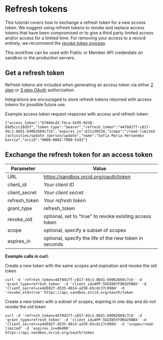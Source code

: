 # Refresh tokens

This tutorial covers how to exchange a refresh token for a new access token. We suggest using refresh tokens to revoke and replace access tokens that have been compromised or to give a third party limited access and/or access for a limited time. For removing your access to a record entirely, we recommend the [revoke token process](/revoke.md).

This workflow can be used with Public or Member API credentials on sandbox or the production servers.

## Get a refresh token

Refresh tokens are included when generating an access token via either [2 step](https://github.com/ORCID/ORCID-Source/tree/master/orcid-api-web#generate-a-two-step-read-public-access-token) or [3 step OAuth](https://github.com/ORCID/ORCID-Source/tree/master/orcid-api-web#generate-an-oauth-access-token) authorization.

Integrations are encouraged to store refresh tokens returned with access tokens for possible future use.

Example access token request response with access and refresh token:
```
{"access_token":"67884cd3-f4ca-4195-9d38-b9d5ccc16d5f","token_type":"bearer","refresh_token":"4470d1ff-c817-45c1-86d1-b9062669c7cb","expires_in":631138518,"scope":"/read-limited /activities/update /person/update","name":"Sofia Maria Hernandez Garcia","orcid":"0000-0002-7900-5343"}
```

## Exchange the refresh token for an access token

| Parameter | Value        |
|--------------------|--------------------------|
| URL 				| https://sandbox.orcid.org/oauth/token|
| client\_id 		| *Your client ID* |
| client\_secret 		| *Your client secret* |
| refresh_token       | *Your refresh token* |
| grant_type       | refresh_token |
| revoke_old				| optional, set to "true" to revoke existing access token |
| scope       | optional, specify a subset of scopes |
| expires_in				| optional, specify the life of the new token in seconds |

**Example calls in curl:**

Create a new token with the same scopes and expiration and revoke the old token

```
curl -d 'refresh_token=4470d1ff-c817-45c1-86d1-b9062669c7cb' -d 'grant_type=refresh_token' -d 'client_id=APP-5GG5N5YFOKGV5N0X' -d 'client_secret=ce4db92f-d535-4014-a250-b5cdc27c0984' -d 'revoke_old=true' https://api.sandbox.orcid.org/oauth/token
```

Create a new token with a subset of scopes, expiring in one day and do not revoke the old token

```
curl -d 'refresh_token=4470d1ff-c817-45c1-86d1-b9062669c7cb' -d 'grant_type=refresh_token' -d 'client_id=APP-5GG5N5YFOKGV5N0X' -d 'client_secret=ce4db92f-d535-4014-a250-b5cdc27c0984' -d 'scope=/read-limited' -d 'expires_in=86400' https://api.sandbox.orcid.org/oauth/token
```
  
